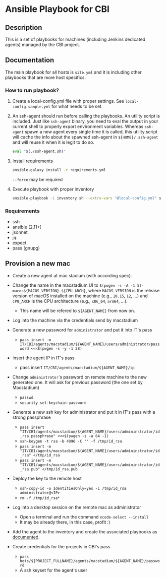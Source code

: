 # Ansible Playbook for CBI

## Description

This is a set of playbooks for machines (including Jenkins dedicated agents) managed by the CBI project.

## Documentation

The main playbook for all hosts is `site.yml` and it is including other playbooks that are more host specifics.

### How to run playbook?

1. Create a local-config.yml file with proper settings. See `local-config.sample.yml` for what needs to be set.

2. An ssh-agent should run before calling the playbooks. An utility script is included. Just like `ssh-agent` binary, you need to eval the output in your current shell to properly export environment variables. Whereas `ssh-agent` spawn a new agent every single time it is called, this utility script will cache the info about the spawned ssh-agent in `${HOME}/.ssh-agent` and will reuse it when it is legit to do so.

    ```bash
    eval "$(./ssh-agent.sh)"
    ```

3. Install requirements

    ```bash
    ansible-galaxy install -r requirements.yml
    ```

    `--force` may be required

4. Execute playbook with proper inventory

    ```bash
    ansible-playbook -i inventory.sh --extra-vars "@local-config.yml" site.yml
    ```

### Requirements

* ssh
* ansible (2.11+)
* jsonnet
* jq
* expect
* pass (gnupg)

## Provision a new mac

* Create a new agent at mac stadium (with according spec).
* Change the name in the macstadium UI to `$(pwgen -s -A -1 5)-macos${MACOS_VERSION}-${CPU_ARCH}`, where `MACOS_VERSION` is the release version of macOS installed on the machine (e.g., `10.15`, `12`, ...) and `CPU_ARCH` is the CPU architecture (e.g., `x86_64`, `arm64`, ...).
  * This name will be refered to `${AGENT_NAME}` from now on.
* Log into the machine via the credentials send by macstadium
* Generate a new password for `administrator` and put it into IT's pass
  * `pass insert -m IT/CBI/agents/macstadium/${AGENT_NAME}/users/administrator/password <<<$(pwgen -s -y -1 28)`
* Insert the agent IP in IT's pass
  * pass insert `IT/CBI/agents/macstadium/${AGENT_NAME}/ip`
* Change `administrator`'s password on remote machine to the new generated one. It will ask for previous password (the one set by Macstadium)
  * `passwd`
  * `security set-keychain-password`
* Generate a new ssh key for administrator and put it in IT's pass with a strong passphrase
  * `pass insert "IT/CBI/agents/macstadium/${AGENT_NAME}/users/admininstrator/id_rsa.passphrase" <<<$(pwgen -s -a 64 -1)`
  * `ssh-keygen -t rsa -b 4096 -C '' -f /tmp/id_rsa`
  * `pass insert -m "IT/CBI/agents/macstadium/${AGENT_NAME}/users/admininstrator/id_rsa" </tmp/id_rsa`
  * `pass insert -m "IT/CBI/agents/macstadium/${AGENT_NAME}/users/admininstrator/id_rsa.pub" </tmp/id_rsa.pub`
* Deploy the key to the remote host
  * `ssh-copy-id -o IdentitiesOnly=yes -i /tmp/id_rsa  administrator@<IP>`
  * `rm -f /tmp/id_rsa*`
* Log into a desktop session on the remote mac as administrator
  * Open a terminal and run the command `xcode-select --install`
  * It may be already there, in this case, profit :)
* Add the agent to the inventory and create the associated playbooks as [documented](DOCUMENTATION.md).


* Create credentials for the projects in CBI's pass
  * `pass bots/${PROJECT_FULLNAME}/agents/macstadium/${AGENT_NAME}/password`
  * A ssh keyset for the agent's user